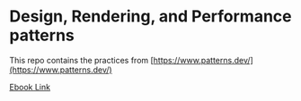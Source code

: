 # Design, Rendering, and Performance patterns

This repo contains the practices from [https://www.patterns.dev/](https://www.patterns.dev/)

[Ebook Link](https://play.google.com/books/reader?id=BnJLEAAAQBAJ&pg=GBS.PP1&hl=en)